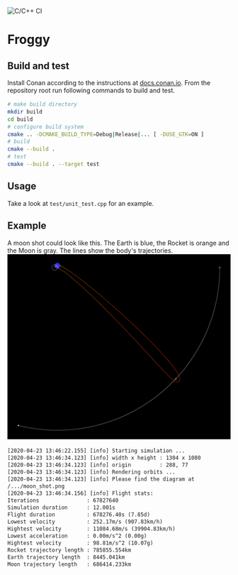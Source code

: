 ![C/C++ CI](https://github.com/malikkirchner/froggy/workflows/C/C++%20CI/badge.svg)

# Froggy

## Build and test

Install Conan according to the instructions at [docs.conan.io](https://docs.conan.io/en/latest/installation.html).
From the repository root run following commands to build and test.
```bash
# make build directory
mkdir build
cd build
# configure build system
cmake .. -DCMAKE_BUILD_TYPE=Debug|Release|... [ -DUSE_GTK=ON ]
# build
cmake --build .
# test
cmake --build . --target test
```

## Usage

Take a look at `test/unit_test.cpp` for an example.

## Example

A moon shot could look like this. The Earth is blue, the Rocket is orange and the Moon is gray. The lines show the body's trajectories.
![moon shot](/moon_shot.png)

```
[2020-04-23 13:46:22.155] [info] Starting simulation ...
[2020-04-23 13:46:34.123] [info] width x height : 1304 x 1080
[2020-04-23 13:46:34.123] [info] origin         : 288, 77
[2020-04-23 13:46:34.123] [info] Rendering orbits ...
[2020-04-23 13:46:34.123] [info] Please find the diagram at /.../moon_shot.png
[2020-04-23 13:46:34.156] [info] Flight stats:
Iterations               : 67827640
Simulation duration      : 12.001s
Flight duration          : 678276.40s (7.85d)
Lowest velocity          : 252.17m/s (907.83km/h)
Hightest velocity        : 11084.68m/s (39904.83km/h)
Lowest acceleration      : 0.00m/s^2 (0.00g)
Hightest velocity        : 98.81m/s^2 (10.07g)
Rocket trajectory length : 785855.554km
Earth trajectory length  : 8445.041km
Moon trajectory length   : 686414.233km
```
